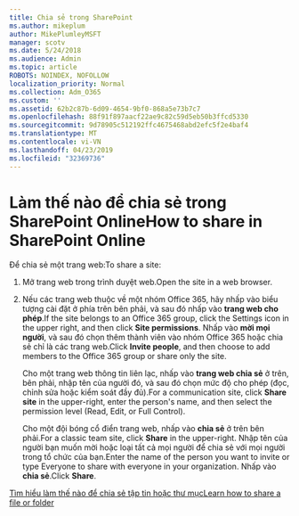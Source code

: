 ```yaml
---
title: Chia sẻ trong SharePoint
ms.author: mikeplum
author: MikePlumleyMSFT
manager: scotv
ms.date: 5/24/2018
ms.audience: Admin
ms.topic: article
ROBOTS: NOINDEX, NOFOLLOW
localization_priority: Normal
ms.collection: Adm_O365
ms.custom: ''
ms.assetid: 62b2c87b-6d09-4654-9bf0-868a5e73b7c7
ms.openlocfilehash: 88f91f897aacf22ae9c82c59d5eb50b3ffcd5330
ms.sourcegitcommit: 9d78905c512192ffc4675468abd2efc5f2e4baf4
ms.translationtype: MT
ms.contentlocale: vi-VN
ms.lasthandoff: 04/23/2019
ms.locfileid: "32369736"
---
```

# <a name="how-to-share-in-sharepoint-online"></a><span data-ttu-id="406d4-102">Làm thế nào để chia sẻ trong SharePoint Online</span><span class="sxs-lookup"><span data-stu-id="406d4-102">How to share in SharePoint Online</span></span>

<span data-ttu-id="406d4-103">Để chia sẻ một trang web:</span><span class="sxs-lookup"><span data-stu-id="406d4-103">To share a site:</span></span>
  
1. <span data-ttu-id="406d4-104">Mở trang web trong trình duyệt web.</span><span class="sxs-lookup"><span data-stu-id="406d4-104">Open the site in a web browser.</span></span>
    
2. <span data-ttu-id="406d4-105">Nếu các trang web thuộc về một nhóm Office 365, hãy nhấp vào biểu tượng cài đặt ở phía trên bên phải, và sau đó nhấp vào **trang web cho phép**.</span><span class="sxs-lookup"><span data-stu-id="406d4-105">If the site belongs to an Office 365 group, click the Settings icon in the upper right, and then click **Site permissions**.</span></span> <span data-ttu-id="406d4-106">Nhấp vào **mời mọi người**, và sau đó chọn thêm thành viên vào nhóm Office 365 hoặc chia sẻ chỉ là các trang web.</span><span class="sxs-lookup"><span data-stu-id="406d4-106">Click **Invite people**, and then choose to add members to the Office 365 group or share only the site.</span></span> 
    
    <span data-ttu-id="406d4-107">Cho một trang web thông tin liên lạc, nhấp vào **trang web chia sẻ** ở trên, bên phải, nhập tên của người đó, và sau đó chọn mức độ cho phép (đọc, chỉnh sửa hoặc kiểm soát đầy đủ).</span><span class="sxs-lookup"><span data-stu-id="406d4-107">For a communication site, click **Share site** in the upper-right, enter the person's name, and then select the permission level (Read, Edit, or Full Control).</span></span> 
    
    <span data-ttu-id="406d4-108">Cho một đội bóng cổ điển trang web, nhấp vào **chia sẻ** ở trên bên phải.</span><span class="sxs-lookup"><span data-stu-id="406d4-108">For a classic team site, click **Share** in the upper-right.</span></span> <span data-ttu-id="406d4-109">Nhập tên của người bạn muốn mời hoặc loại tất cả mọi người để chia sẻ với mọi người trong tổ chức của bạn.</span><span class="sxs-lookup"><span data-stu-id="406d4-109">Enter the name of the person you want to invite or type Everyone to share with everyone in your organization.</span></span> <span data-ttu-id="406d4-110">Nhấp vào **chia sẻ**.</span><span class="sxs-lookup"><span data-stu-id="406d4-110">Click **Share**.</span></span>
    
[<span data-ttu-id="406d4-111">Tìm hiểu làm thế nào để chia sẻ tập tin hoặc thư mục</span><span class="sxs-lookup"><span data-stu-id="406d4-111">Learn how to share a file or folder</span></span>](https://go.microsoft.com/fwlink/?linkid=511430)
  

